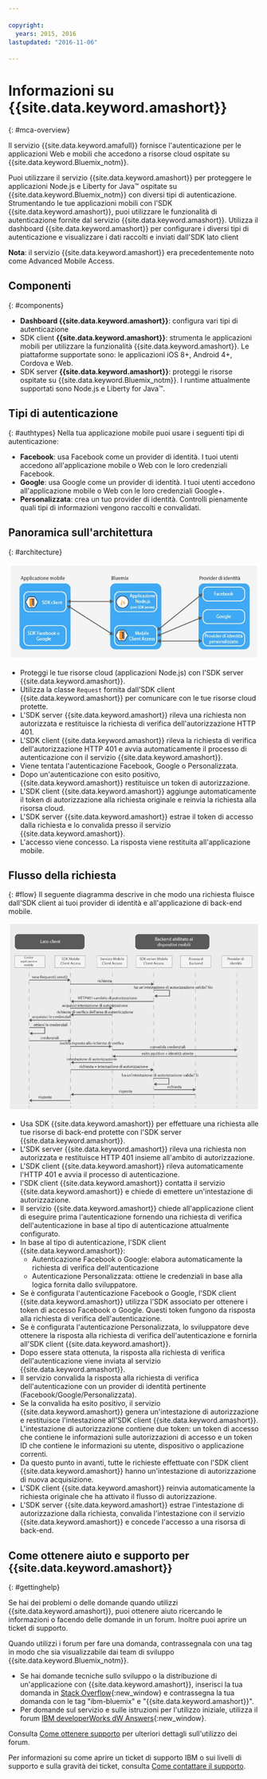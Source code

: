 ```yaml
---

copyright:
  years: 2015, 2016
lastupdated: "2016-11-06"

---
```


# Informazioni su {{site.data.keyword.amashort}}
{: #mca-overview}


Il servizio {{site.data.keyword.amafull}} fornisce l'autenticazione per le applicazioni Web e mobili che accedono a risorse cloud ospitate su {{site.data.keyword.Bluemix_notm}}.

Puoi utilizzare il servizio {{site.data.keyword.amashort}} per proteggere le applicazioni Node.js e Liberty for Java&trade; ospitate su {{site.data.keyword.Bluemix_notm}} con diversi tipi di autenticazione. Strumentando le tue applicazioni mobili con l'SDK {{site.data.keyword.amashort}}, puoi utilizzare le
funzionalità di autenticazione fornite dal servizio {{site.data.keyword.amashort}}. Utilizza il dashboard {{site.data.keyword.amashort}} per configurare i diversi tipi di autenticazione e visualizzare i dati raccolti e inviati dall'SDK lato client

**Nota**: il servizio {{site.data.keyword.amashort}} era precedentemente noto come Advanced Mobile Access.

## Componenti
{: #components}

* **Dashboard {{site.data.keyword.amashort}}**: configura vari tipi di autenticazione
* SDK client **{{site.data.keyword.amashort}}**: strumenta le applicazioni mobili per utilizzare la funzionalità {{site.data.keyword.amashort}}. Le piattaforme supportate sono: le applicazioni iOS 8+, Android 4+, Cordova e Web.
* SDK server **{{site.data.keyword.amashort}}**: proteggi le risorse ospitate su {{site.data.keyword.Bluemix_notm}}. I runtime attualmente supportati sono Node.js e Liberty for Java&trade;.

## Tipi di autenticazione
{: #authtypes}
Nella tua applicazione mobile puoi usare i seguenti tipi di autenticazione:
* **Facebook**: usa Facebook come un provider di identità. I tuoi utenti accedono all'applicazione mobile o Web con le loro credenziali Facebook.
* **Google**: usa Google come un provider di identità. I tuoi utenti accedono all'applicazione mobile o Web con le loro credenziali Google+.
* **Personalizzata**: crea un tuo provider di identità. Controlli pienamente quali tipi di informazioni vengono raccolti e convalidati.

## Panoramica sull'architettura
{: #architecture}

![Diagramma della panoramica dell'architettura](images/mca-overview.jpg)

* Proteggi le tue risorse cloud (applicazioni Node.js) con l'SDK server {{site.data.keyword.amashort}}.
* Utilizza la classe `Request` fornita dall'SDK client {{site.data.keyword.amashort}}  per comunicare con le tue risorse cloud protette.
* L'SDK server {{site.data.keyword.amashort}} rileva una richiesta non autorizzata e restituisce la richiesta di verifica dell'autorizzazione HTTP 401.
* L'SDK client {{site.data.keyword.amashort}} rileva la richiesta di verifica dell'autorizzazione HTTP 401 e avvia automaticamente il processo di autenticazione con il servizio {{site.data.keyword.amashort}}.
* Viene tentata l'autenticazione Facebook, Google o Personalizzata.
* Dopo un'autenticazione con esito positivo, {{site.data.keyword.amashort}} restituisce un token di autorizzazione.
* L'SDK client {{site.data.keyword.amashort}} aggiunge automaticamente il token di autorizzazione alla richiesta originale e reinvia la richiesta alla risorsa cloud.
* L'SDK server {{site.data.keyword.amashort}} estrae il token di accesso dalla richiesta e lo convalida presso il servizio {{site.data.keyword.amashort}}.
* L'accesso viene concesso.  La risposta viene restituita all'applicazione mobile.

## Flusso della richiesta
{: #flow}
Il seguente diagramma descrive in che modo una richiesta fluisce dall'SDK client ai tuoi provider di identità e all'applicazione di back-end mobile.

![Richiedi diagramma di flusso](images/mca-sequence-overview.jpg)

* Usa SDK {{site.data.keyword.amashort}} per effettuare una richiesta alle tue risorse di back-end protette con l'SDK server {{site.data.keyword.amashort}}.
* L'SDK server {{site.data.keyword.amashort}} rileva una richiesta non autorizzata e restituisce HTTP 401 insieme all'ambito di autorizzazione.
* L'SDK client {{site.data.keyword.amashort}} rileva automaticamente l'HTTP 401 e avvia il processo di autenticazione.
* l'SDK client {{site.data.keyword.amashort}} contatta il servizio {{site.data.keyword.amashort}} e chiede di emettere un'intestazione di autorizzazione.
* Il servizio {{site.data.keyword.amashort}} chiede all'applicazione client di eseguire prima l'autenticazione fornendo una richiesta di verifica dell'autenticazione in base al tipo di autenticazione attualmente configurato.
* In base al tipo di autenticazione, l'SDK client {{site.data.keyword.amashort}}:
   * Autenticazione Facebook o Google: elabora automaticamente la richiesta di verifica dell'autenticazione
   * Autenticazione Personalizzata: ottiene le credenziali in base alla logica fornita dallo sviluppatore.
* Se è configurata l'autenticazione Facebook o Google, l'SDK client {{site.data.keyword.amashort}} utilizza l'SDK associato per ottenere i token di accesso Facebook o Google. Questi token fungono da risposta alla richiesta di verifica dell'autenticazione.
* Se è configurata l'autenticazione Personalizzata, lo sviluppatore deve ottenere la risposta alla richiesta di verifica dell'autenticazione e fornirla all'SDK client {{site.data.keyword.amashort}}.
* Dopo essere stata ottenuta, la risposta alla richiesta di verifica dell'autenticazione viene inviata al servizio {{site.data.keyword.amashort}}.
* Il servizio convalida la risposta alla richiesta di verifica dell'autenticazione con un provider di identità pertinente (Facebook/Google/Personalizzata).
* Se la convalida ha esito positivo, il servizio {{site.data.keyword.amashort}} genera un'intestazione di autorizzazione e restituisce l'intestazione all'SDK client {{site.data.keyword.amashort}}. L'intestazione di autorizzazione contiene due token: un token di accesso che contiene le informazioni sulle autorizzazioni di accesso e un token ID che contiene le informazioni su utente, dispositivo o applicazione correnti.
* Da questo punto in avanti, tutte le richieste effettuate con l'SDK client {{site.data.keyword.amashort}} hanno un'intestazione di autorizzazione di nuova acquisizione.
* L'SDK client {{site.data.keyword.amashort}} reinvia automaticamente la richiesta originale che ha attivato il flusso di autorizzazione.
* L'SDK server {{site.data.keyword.amashort}} estrae l'intestazione di autorizzazione dalla richiesta, convalida l'intestazione con il servizio {{site.data.keyword.amashort}} e concede l'accesso a una risorsa di back-end.


## Come ottenere aiuto e supporto per {{site.data.keyword.amashort}}
{: #gettinghelp}

Se hai dei problemi o delle domande quando utilizzi {{site.data.keyword.amashort}}, puoi ottenere aiuto ricercando le informazioni o facendo delle domande in un forum. Inoltre puoi aprire un ticket di supporto. 

Quando utilizzi i forum per fare una domanda, contrassegnala con una tag in modo che sia visualizzabile dai team di sviluppo {{site.data.keyword.Bluemix_notm}}.

* Se hai domande tecniche sullo sviluppo o la distribuzione di un'applicazione con {{site.data.keyword.amashort}}, inserisci la tua domanda in [Stack Overflow](http://stackoverflow.com/search?q={{site.data.keyword.amashort}}+ibm-bluemix){:new_window} e contrassegna la tua domanda con le tag "ibm-bluemix" e "{{site.data.keyword.amashort}}".
* Per domande sul servizio e sulle istruzioni per l'utilizzo iniziale, utilizza il forum [IBM developerWorks dW Answers](https://developer.ibm.com/answers/search.html?f=&type=question&redirect=search%2Fsearch&sort=relevance&q=mobile+client+access%20%2B[bluemix]){:new_window}. 

Consulta [Come ottenere supporto](https://www.{DomainName}/docs/support/index.html#getting-help) per ulteriori dettagli sull'utilizzo dei forum.

Per informazioni su come aprire un ticket di supporto IBM o sui livelli di supporto e sulla gravità dei ticket, consulta [Come contattare il supporto](https://www.{DomainName}/docs/support/index.html#contacting-support).


